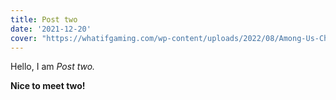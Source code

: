 ```yaml
---
title: Post two
date: '2021-12-20'
cover: "https://whatifgaming.com/wp-content/uploads/2022/08/Among-Us-Characters.webp"
---
```


Hello, I am _Post two._

**Nice to meet two!**